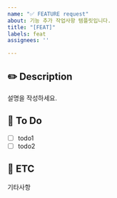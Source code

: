 ```yaml
---
name: "✅ FEATURE request"
about: 기능 추가 작업사항 템플릿입니다.
title: "[FEAT]"
labels: feat
assignees: ''

---
```


**✏️ Description**
---
설명을 작성하세요.

**📝 To Do**
---
- [ ] todo1
- [ ] todo2

**🔎 ETC**
---
기타사항
